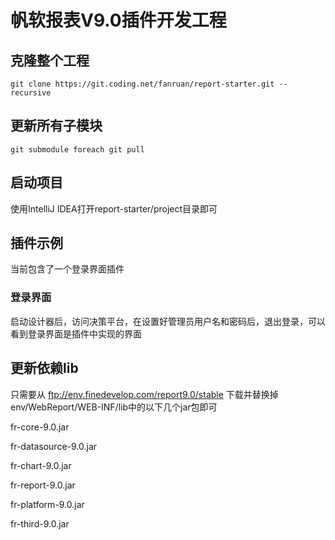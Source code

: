 # 帆软报表V9.0插件开发工程

## 克隆整个工程
```
git clone https://git.coding.net/fanruan/report-starter.git --recursive
```

## 更新所有子模块
```
git submodule foreach git pull
```

## 启动项目
使用IntelliJ IDEA打开report-starter/project目录即可

## 插件示例
当前包含了一个登录界面插件
### 登录界面
启动设计器后，访问决策平台，在设置好管理员用户名和密码后，退出登录，可以看到登录界面是插件中实现的界面

## 更新依赖lib
只需要从 ftp://env.finedevelop.com/report9.0/stable 下载并替换掉env/WebReport/WEB-INF/lib中的以下几个jar包即可

fr-core-9.0.jar

fr-datasource-9.0.jar

fr-chart-9.0.jar

fr-report-9.0.jar

fr-platform-9.0.jar

fr-third-9.0.jar
